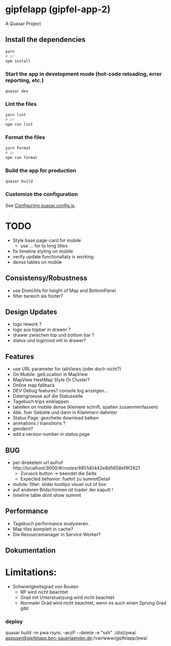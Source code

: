 # gipfelapp (gipfel-app-2)

A Quasar Project

## Install the dependencies

```bash
yarn
# or
npm install
```

### Start the app in development mode (hot-code reloading, error reporting, etc.)

```bash
quasar dev
```

### Lint the files

```bash
yarn lint
# or
npm run lint
```

### Format the files

```bash
yarn format
# or
npm run format
```

### Build the app for production

```bash
quasar build
```

### Customize the configuration

See [Configuring quasar.config.js](https://v2.quasar.dev/quasar-cli-vite/quasar-config-js).

# TODO

- Style base page-card for mobile
  - use ... for to long titles
- fix timeline styling on mobile
- verify update functionallaty is working
- dense tables on mobile

## Consistensy/Robustness

- use DomUtils for height of Map and BottomPanel
- filter bereich als footer?

## Design Updates

- logo rework ?
- logo aus topbar in drawer ?
- drawer zwischen top und bottom bar ?
- status und login/out mit in drawer?

## Features

- use URL parameter for tabViews (oder doch nicht?)
- On Mobile: getLocation in MapView
- MapView HeatMap Style Or Cluster?
- Online map fallback
- DEV Debug features? console log anzeigen...
- Datengroesse auf die Statusseite
- Tagebuch trips einklappen
- tabellen on mobile dense (kleinere schrift, spalten zusammenfassen)
- Abk. fuer Gebiete und dann in Klammern dahinter
- Status Page: gescheite download balken
- animations / transitions ?
- gendern?
- add a version number in status page

## BUG

- per direketem url aufruf http://localhost:9000/#/routes/6851d0442e8d5658ef9f2621
  - Zurueck button -> beendet die Seite
  - Expected behavior: fuehrt zu summitDetail
- mobile: filter: slider tooltips visuel out of box
- auf anderen Bildschirmen ist loader der kaputt !
- timeline table dont show summit

## Performance

- Tagebuch performance analysieren.
- Map tiles komplett in cache?
- Die Resourcemanager in Service Worker?

## Dokumentation

# Limitations:

- Schwierigkeitsgrad von Routen
  - RP wird nicht beachtet
  - Grad mit Unterstuetzung wird nicht beachtet
  - Normaler Grad wird nicht beachtet, wenn es auch einen Sprung Grad gibt

### deploy

quasar build -m pwa
rsync -avzP --delete -e "ssh" ./dist/pwa/ appuser@gipfelapp.ben-sauerlaender.de:/var/www/gipfelapp/pwa/
